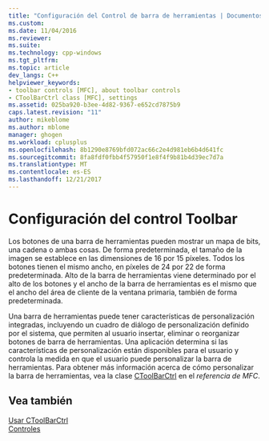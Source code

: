 ```yaml
---
title: "Configuración del Control de barra de herramientas | Documentos de Microsoft"
ms.custom: 
ms.date: 11/04/2016
ms.reviewer: 
ms.suite: 
ms.technology: cpp-windows
ms.tgt_pltfrm: 
ms.topic: article
dev_langs: C++
helpviewer_keywords:
- toolbar controls [MFC], about toolbar controls
- CToolBarCtrl class [MFC], settings
ms.assetid: 025ba920-b3ee-4d82-9367-e652cd7875b9
caps.latest.revision: "11"
author: mikeblome
ms.author: mblome
manager: ghogen
ms.workload: cplusplus
ms.openlocfilehash: 8b1290e8769bfd072ac66c2e4d981eb6b4d641fc
ms.sourcegitcommit: 8fa8fdf0fbb4f57950f1e8f4f9b81b4d39ec7d7a
ms.translationtype: MT
ms.contentlocale: es-ES
ms.lasthandoff: 12/21/2017
---
```

# <a name="settings-for-the-toolbar-control"></a>Configuración del control Toolbar
Los botones de una barra de herramientas pueden mostrar un mapa de bits, una cadena o ambas cosas. De forma predeterminada, el tamaño de la imagen se establece en las dimensiones de 16 por 15 píxeles. Todos los botones tienen el mismo ancho, en píxeles de 24 por 22 de forma predeterminada. Alto de la barra de herramientas viene determinado por el alto de los botones y el ancho de la barra de herramientas es el mismo que el ancho del área de cliente de la ventana primaria, también de forma predeterminada.  
  
 Una barra de herramientas puede tener características de personalización integradas, incluyendo un cuadro de diálogo de personalización definido por el sistema, que permiten al usuario insertar, eliminar o reorganizar botones de barra de herramientas. Una aplicación determina si las características de personalización están disponibles para el usuario y controla la medida en que el usuario puede personalizar la barra de herramientas. Para obtener más información acerca de cómo personalizar la barra de herramientas, vea la clase [CToolBarCtrl](../mfc/reference/ctoolbarctrl-class.md) en el *referencia de MFC*.  
  
## <a name="see-also"></a>Vea también  
 [Usar CToolBarCtrl](../mfc/using-ctoolbarctrl.md)   
 [Controles](../mfc/controls-mfc.md)

